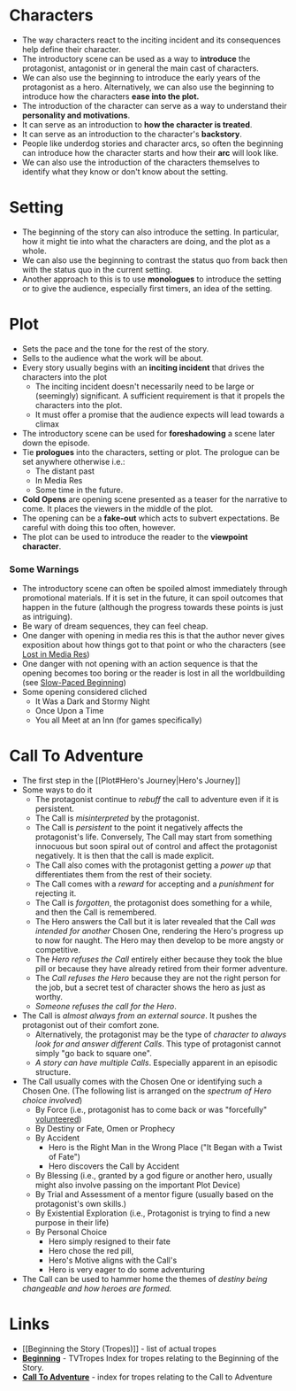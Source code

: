 # Characters
* The way characters react to the inciting incident and its consequences help define their character.
* The introductory scene can be used as a way to **introduce** the protagonist, antagonist or in general the main cast of characters.
* We can also use the beginning to introduce the early years of the protagonist as a hero. Alternatively, we can also use the beginning to introduce how the characters **ease into the plot.**
* The introduction of the character can serve as a way to understand their **personality and motivations**. 
* It can serve as an introduction to **how the character is treated**.
* It can serve as an introduction to the character's **backstory**. 
* People like underdog stories and character arcs, so often the beginning can introduce how the character starts and how their **arc** will look like.
* We can also use the introduction of the characters themselves to identify what they know or don't know about the setting.
# Setting
* The beginning of the story can also introduce the setting. In particular, how it might tie into what the characters are doing, and the plot as a whole.
* We can also use the beginning to contrast the status quo from back then with the status quo in the current setting.
* Another approach to this is to use **monologues** to introduce the setting or to give the audience, especially first timers, an idea of the setting.
# Plot
* Sets the pace and the tone for the rest of the story. 
* Sells to the audience what the work will be about.
* Every story usually begins with an **inciting incident** that drives the characters into the plot
	* The inciting incident doesn't necessarily need to be large or (seemingly) significant. A sufficient requirement is that it propels the characters into the plot.
	* It must offer a promise that the audience expects will lead towards a climax
* The introductory scene can be used for **foreshadowing** a scene later down the episode.
* Tie **prologues** into the characters, setting or plot. The prologue can be set anywhere otherwise i.e.:
	* The distant past 
	* In Media Res
	* Some time in the future.
* **Cold Opens** are opening scene presented as a teaser for the narrative to come. It places the viewers in the middle of the plot.
* The opening can be a **fake-out** which acts to subvert expectations. Be careful with doing this too often, however.
* The plot can be used to introduce the reader to the **viewpoint character**. 
### Some Warnings
* The introductory scene can often be spoiled almost immediately through promotional materials. If it is set in the future, it can spoil outcomes that happen in the future (although the progress towards these points is just as intriguing).
* Be wary of dream sequences, they can feel cheap. 
* One danger with opening in media res this is that the author never gives exposition about how things got to that point or who the characters (see[ Lost in Media Res](https://tvtropes.org/pmwiki/pmwiki.php/Main/LostInMediasRes))
* One danger with not opening with an action sequence is that the opening becomes too boring or the reader is lost in all the worldbuilding (see [Slow-Paced Beginning](https://tvtropes.org/pmwiki/pmwiki.php/Main/SlowPacedBeginning))
* Some opening considered cliched
	* It Was a Dark and Stormy Night
	* Once Upon a Time
	* You all Meet at an Inn (for games specifically)
# Call To Adventure
* The first step in the [[Plot#Hero's Journey|Hero's Journey]] 
* Some ways to do it
	* The protagonist continue to *rebuff* the call to adventure even if it is persistent.
	* The Call is *misinterpreted* by the protagonist.
	* The Call is *persistent* to the point it negatively affects the protagonist's life. Conversely, The Call may start from something innocuous but soon spiral out of control and affect the protagonist negatively. It is then that the call is made explicit.
	* The Call also comes with the protagonist getting a *power up* that differentiates them from the rest of their society.
	* The Call comes with a *reward* for accepting and a *punishment* for rejecting it. 
	* The Call is *forgotten*, the protagonist does something for a while, and then the Call is remembered.
	* The Hero answers the Call but it is later revealed that the Call *was intended for another* Chosen One, rendering the Hero's progress up to now for naught. The Hero may then develop to be more angsty or competitive.
	* The *Hero refuses the Call* entirely either because they took the blue pill or because they have already retired from their former adventure.
	* The *Call refuses the Hero* because they are not the right person for the job, but a secret test of character shows the hero as just as worthy.
	* *Someone refuses the call for the Hero*.
* The Call is *almost always from an external source*. It pushes the protagonist out of their comfort zone.
	* Alternatively, the protagonist may be the type of *character to always look for and answer different Calls*. This type of protagonist cannot simply "go back to square one".
	* *A story can have multiple Calls*. Especially apparent in an episodic structure. 
* The Call usually comes with the Chosen One or identifying such a Chosen One. (The following list is arranged on the *spectrum of Hero choice involved*)
	* By Force (i.e., protagonist has to come back or was "forcefully" [volunteered](https://tvtropes.org/pmwiki/pmwiki.php/Main/GotVolunteered))
	* By Destiny or Fate, Omen or Prophecy
	* By Accident 
		* Hero is the Right Man in the Wrong Place ("It Began with a Twist of Fate")
		* Hero discovers the Call by Accident
	* By Blessing (i.e., granted by a god figure or another hero, usually might also involve passing on the important Plot Device)
	* By Trial and Assessment of a mentor figure (usually based on the protagonist's own skills.)
	* By Existential Exploration (i.e., Protagonist is trying to find a new purpose in their life)
	* By Personal Choice 
		* Hero simply resigned to their fate
		* Hero chose the red pill, 
		* Hero's Motive aligns with the Call's
		* Hero is very eager to do some adventuring 
* The Call can be used to hammer home the themes of *destiny being changeable and how heroes are formed.*

# Links
* [[Beginning the Story (Tropes)]] - list of actual tropes
* **[Beginning](https://tvtropes.org/pmwiki/pmwiki.php/Main/BeginningTropes)**  - TVTropes Index for tropes relating to the Beginning of the Story.
* **[Call To Adventure](https://tvtropes.org/pmwiki/pmwiki.php/Main/CallToAdventure)** - index for tropes relating to the Call to Adventure